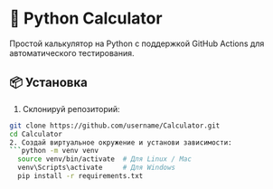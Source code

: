 # 🧮 Python Calculator

Простой калькулятор на Python с поддержкой GitHub Actions для автоматического тестирования.

## 📦 Установка

1. Склонируй репозиторий:
```bash
git clone https://github.com/username/Calculator.git
cd Calculator
2. Создай виртуальное окружение и установи зависимости:
```python -m venv venv
  source venv/bin/activate  # Для Linux / Mac
  venv\Scripts\activate     # Для Windows
  pip install -r requirements.txt
